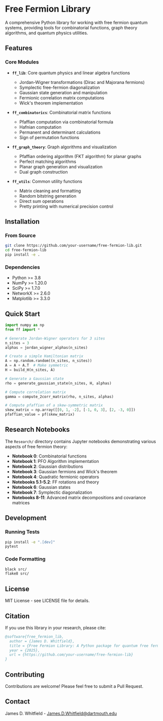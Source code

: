# Free Fermion Library

A comprehensive Python library for working with free fermion quantum systems, providing tools for combinatorial functions, graph theory algorithms, and quantum physics utilities.

## Features

### Core Modules

- **`ff_lib`**: Core quantum physics and linear algebra functions
  - Jordan-Wigner transformations (Dirac and Majorana fermions)
  - Symplectic free-fermion diagonalization
  - Gaussian state generation and manipulation
  - Fermionic correlation matrix computations
  - Wick's theorem implementation

- **`ff_combinatorics`**: Combinatorial matrix functions
  - Pfaffian computation via combinatorial formula
  - Hafnian computation
  - Permanent and determinant calculations
  - Sign of permutation functions

- **`ff_graph_theory`**: Graph algorithms and visualization
  - Pfaffian ordering algorithm (FKT algorithm) for planar graphs
  - Perfect matching algorithms
  - Planar graph generation and visualization
  - Dual graph construction

- **`ff_utils`**: Common utility functions
  - Matrix cleaning and formatting
  - Random bitstring generation
  - Direct sum operations
  - Pretty printing with numerical precision control

## Installation

### From Source

```bash
git clone https://github.com/your-username/free-fermion-lib.git
cd free-fermion-lib
pip install -e .
```

### Dependencies

- Python >= 3.8
- NumPy >= 1.20.0
- SciPy >= 1.7.0
- NetworkX >= 2.6.0
- Matplotlib >= 3.3.0

## Quick Start

```python
import numpy as np
from ff import *

# Generate Jordan-Wigner operators for 3 sites
n_sites = 3
alphas = jordan_wigner_alphas(n_sites)

# Create a simple Hamiltonian matrix
A = np.random.random((n_sites, n_sites))
A = A + A.T  # Make symmetric
H = build_H(n_sites, A)

# Generate a Gaussian state
rho = generate_gaussian_state(n_sites, H, alphas)

# Compute correlation matrix
gamma = compute_2corr_matrix(rho, n_sites, alphas)

# Compute pfaffian of a skew-symmetric matrix
skew_matrix = np.array([[0, 1, -2], [-1, 0, 3], [2, -3, 0]])
pfaffian_value = pf(skew_matrix)
```

## Research Notebooks

The `Research/` directory contains Jupyter notebooks demonstrating various aspects of free fermion theory:

- **Notebook 0**: Combinatorial functions
- **Notebook 1**: PFO Algorithm implementation
- **Notebook 2**: Gaussian distributions
- **Notebook 3**: Gaussian fermions and Wick's theorem
- **Notebook 4**: Quadratic fermionic operators
- **Notebooks 5.1-5.2**: FF rotations and theory
- **Notebook 6**: Gaussian states
- **Notebook 7**: Symplectic diagonalization
- **Notebooks 8-11**: Advanced matrix decompositions and covariance matrices

## Development

### Running Tests

```bash
pip install -e ".[dev]"
pytest
```

### Code Formatting

```bash
black src/
flake8 src/
```

## License

MIT License - see LICENSE file for details.

## Citation

If you use this library in your research, please cite:

```bibtex
@software{free_fermion_lib,
  author = {James D. Whitfield},
  title = {Free Fermion Library: A Python package for quantum free fermion systems},
  year = {2025},
  url = {https://github.com/your-username/free-fermion-lib}
}
```

## Contributing

Contributions are welcome! Please feel free to submit a Pull Request.

## Contact

James D. Whitfield - James.D.Whitfield@dartmouth.edu